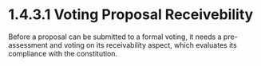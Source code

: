 # 1.4.3.1 Voting Proposal Receivebility

Before a proposal can be submitted to a formal voting, it needs a pre-assessment and voting on its receivability aspect, which evaluates its compliance with the constitution.
